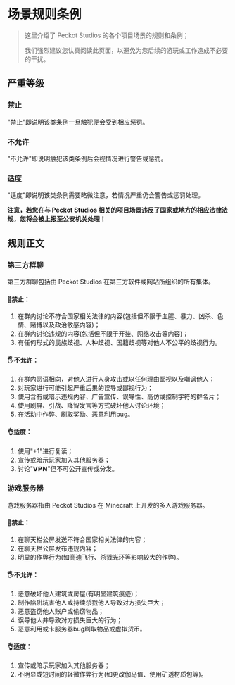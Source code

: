 # 场景规则条例

> 这里介绍了 Peckot Studios 的各个项目场景的规则和条例；
>
> 我们强烈建议您认真阅读此页面，以避免为您后续的游玩或工作造成不必要的干扰。

## 严重等级

### 禁止

"禁止"即说明该类条例一旦触犯便会受到相应惩罚。

### 不允许

"不允许"即说明触犯该类条例后会视情况进行警告或惩罚。

### 适度

"适度"即说明该类条例需要略微注意，若情况严重仍会警告或惩罚处理。

**注意，若您在与 Peckot Studios 相关的项目场景违反了国家或地方的相应法律法规，您将会被上报至公安机关处理！**

## 规则正文

### 第三方群聊

第三方群聊包括由 Peckot Studios 在第三方软件或网站所组织的所有集体。

#### 🚫禁止：

1. 在群内讨论不符合国家相关法律的内容(包括但不限于血腥、暴力、凶杀、色情、赌博以及政治敏感内容)；
2. 在群内讨论违规的内容(包括但不限于开挂、网络攻击等内容)；
3. 有任何形式的民族歧视、人种歧视、国籍歧视等对他人不公平的歧视行为。

#### 🖐️不允许：

1. 在群内恶语相向，对他人进行人身攻击或以任何理由鄙视以及嘲讽他人；
2. 对玩家进行可能引起严重后果的误导或鄙视行为；
3. 使用含有或暗示违规内容、广告宣传、误导性、高仿或控制字符的群名片；
4. 使用刷屏、引战、降智发言等方式破坏他人讨论环境；
5. 在活动中作弊、刷取奖励、恶意利用bug。

#### 👌适度：

1. 使用"+1"进行复读；
2. 宣传或暗示玩家加入其他服务器；
3. 讨论"𝗩𝗣𝗡"但不可公开宣传或分发。

### 游戏服务器

游戏服务器指由 Peckot Studios 在 Minecraft 上开发的多人游戏服务器。

#### 🚫禁止：

1. 在聊天栏公屏发送不符合国家相关法律的内容；
2. 在聊天栏公屏发布违规内容；
3. 明显的作弊行为(如高速飞行、杀戮光环等影响较大的作弊)。

#### 🖐️不允许：

1. 恶意破坏他人建筑或房屋(有明显建筑痕迹)；
2. 制作陷阱坑害他人或持续杀戮他人导致对方损失巨大；
3. 恶意盗窃他人账户或偷窃物品；
4. 误导他人并导致对方损失巨大的行为；
5. 恶意利用或卡服务器bug刷取物品或虚拟货币。

#### 👌适度：

1. 宣传或暗示玩家加入其他服务器；
2. 不明显或短时间的轻微作弊行为(如更改伽马值、使用矿透材质包等)。